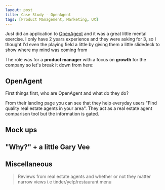 ```yaml
---
layout: post
title: Case Study - OpenAgent   
tags: [Product Management, Marketing, UX]
---
```


Just did an application to [OpenAgent](www.openagent.com) and it was a great little mental exercise. I only have 2 years experience and they were asking for 3, so I thought I'd even the playing field a little by giving them a little slidedeck to show where my mind was coming from

The role was for a **product manager** with a focus on **growth** for the company so let's break it down from here:

## OpenAgent

  First things first, who are OpenAgent and what do they do?

  From their landing page you can see that they help everyday users "Find quality real estate agents in your area". They act as a real estate agent comparison tool but the information is gated.






## Mock ups

## "Why?" + a little Gary Vee

## Miscellaneous


> Reviews from real estate agents and whether or not they matter
narrow views i.e tinder/yelp/restaurant menu
